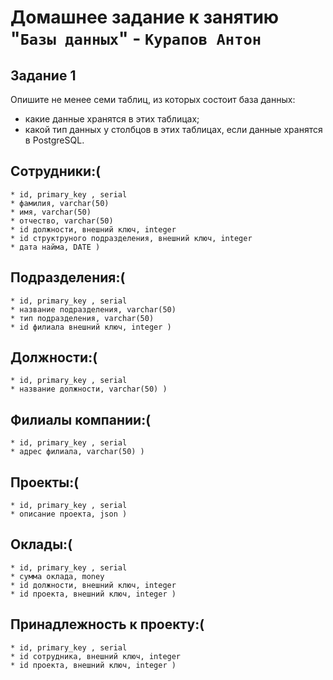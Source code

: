# Домашнее задание к занятию "`Базы данных`" - `Курапов Антон`

## Задание 1
Опишите не менее семи таблиц, из которых состоит база данных:

* какие данные хранятся в этих таблицах;
* какой тип данных у столбцов в этих таблицах, если данные хранятся в PostgreSQL.

## Сотрудники:(
	* id, primary_key , serial
	* фамилия, varchar(50)
	* имя, varchar(50) 
	* отчество, varchar(50) 
	* id должности, внешний ключ, integer
	* id структруного подразделения, внешний ключ, integer
	* дата найма, DATE )

## Подразделения:(
	* id, primary_key , serial
	* название подразделения, varchar(50)
	* тип подразделения, varchar(50)
	* id филиала внешний ключ, integer )

## Должности:(
	* id, primary_key , serial
	* название должности, varchar(50) )

## Филиалы компании:(
	* id, primary_key , serial
	* адрес филиала, varchar(50) )

## Проекты:(
	* id, primary_key , serial
	* описание проекта, json )

## Оклады:(
	* id, primary_key , serial
	* сумма оклада, money
	* id должности, внешний ключ, integer
	* id проекта, внешний ключ, integer )

## Принадлежность к проекту:(
	* id, primary_key , serial
	* id сотрудника, внешний ключ, integer
	* id проекта, внешний ключ, integer )
